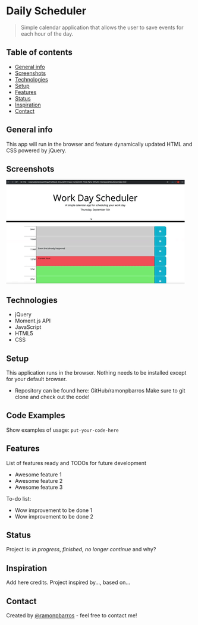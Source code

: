 # Daily Scheduler
> Simple calendar application that allows the user to save events for each hour of the day.

## Table of contents
* [General info](#general-info)
* [Screenshots](#screenshots)
* [Technologies](#technologies)
* [Setup](#setup)
* [Features](#features)
* [Status](#status)
* [Inspiration](#inspiration)
* [Contact](#contact)

## General info
This app will run in the browser and feature dynamically updated HTML and CSS powered by jQuery.

## Screenshots
![Example screenshot](./Assets/demo.gif)

## Technologies
* jQuery
* Moment.js API
* JavaScript
* HTML5
* CSS

## Setup
This application runs in the browser. Nothing needs to be installed except for your default browser.

* Repository can be found here: GitHub/ramonpbarros Make sure to git clone and check out the code!

## Code Examples
Show examples of usage:
`put-your-code-here`

## Features
List of features ready and TODOs for future development
* Awesome feature 1
* Awesome feature 2
* Awesome feature 3

To-do list:
* Wow improvement to be done 1
* Wow improvement to be done 2

## Status
Project is: _in progress_, _finished_, _no longer continue_ and why?

## Inspiration
Add here credits. Project inspired by..., based on...

## Contact
Created by [@ramonpbarros](https://github.com/ramonpbarros) - feel free to contact me!